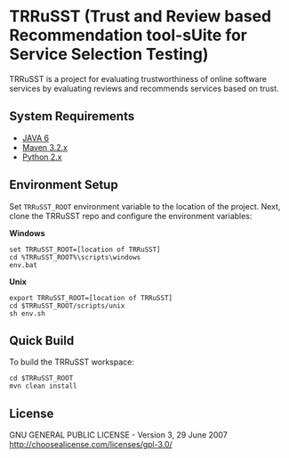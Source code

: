 TRRuSST (Trust and Review based Recommendation tool-sUite for Service Selection Testing)
========================================================================================

TRRuSST is a project for evaluating trustworthiness of online software services
by evaluating reviews and recommends services based on trust.

## System Requirements

* [JAVA 6](http://www.java.com/en/download/faq/java_6.xml)
* [Maven 3.2.x](http://maven.apache.org/download.cgi) 
* [Python 2.x](http://www.python.org/download/releases/2.7.2)


Environment Setup
-------------------

Set ```TRRuSST_ROOT``` environment variable to the location of the project. 
Next, clone the TRRuSST repo and configure the environment variables:

**Windows**

    set TRRuSST_ROOT=[location of TRRuSST]
    cd %TRRuSST_ROOT%\scripts\windows
	env.bat

**Unix**

    export TRRuSST_ROOT=[location of TRRuSST]
    cd $TRRuSST_ROOT/scripts/unix
	sh env.sh

Quick Build
----------------

To build the TRRuSST workspace: 

    cd $TRRuSST_ROOT
    mvn clean install


License
----------------

 GNU GENERAL PUBLIC LICENSE - Version 3, 29 June 2007
 http://choosealicense.com/licenses/gpl-3.0/
 

